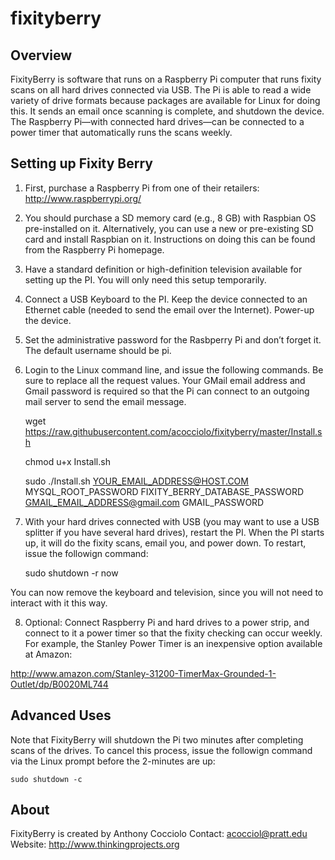 fixityberry
===========


Overview
--------

FixityBerry is software that runs on a Raspberry Pi computer that runs fixity scans on all hard drives connected via USB.  The Pi is able to read a wide variety of drive formats because packages are available for Linux for doing this.  It sends an email once scanning is complete, and shutdown the device.  The Raspberry Pi—with connected hard drives—can be connected to a power timer that automatically runs the scans weekly.

Setting up Fixity Berry
-----------------------

1) First, purchase a Raspberry Pi from one of their retailers: http://www.raspberrypi.org/  

2) You should purchase a SD memory card (e.g., 8 GB) with Raspbian OS pre-installed on it.  Alternatively, you can use a new or pre-existing SD card and install Raspbian on it.  Instructions on doing this can be found from the Raspberry Pi homepage. 

3) Have a standard definition or high-definition television available for setting up the PI.  You will only need this setup temporarily.  

4) Connect a USB Keyboard to the PI.  Keep the device connected to an Ethernet cable (needed to send the email over the Internet).  Power-up the device.

5) Set the administrative password for the Rasbperry Pi and don’t forget it.  The default username should be pi.

6) Login to the Linux command line, and issue the following commands.  Be sure to replace all the request values.  Your GMail email address and Gmail password is required so that the Pi can connect to an outgoing mail server to send the email message. 

    wget https://raw.githubusercontent.com/acocciolo/fixityberry/master/Install.sh
    
    chmod u+x Install.sh

    sudo ./Install.sh YOUR_EMAIL_ADDRESS@HOST.COM MYSQL_ROOT_PASSWORD FIXITY_BERRY_DATABASE_PASSWORD GMAIL_EMAIL_ADDRESS@gmail.com GMAIL_PASSWORD
    
    
7) With your hard drives connected with USB (you may want to use a USB splitter if you have several hard drives), restart the PI.  When the PI starts up, it will do the fixity scans, email you, and power down.  To restart, issue the followign command:

    sudo shutdown -r now
    
You can now remove the keyboard and television, since you will not need to interact with it this way.

8) Optional: Connect Raspberry Pi and hard drives to a power strip, and connect to it a power timer so that the fixity checking can occur weekly.  For example, the Stanley Power Timer is an inexpensive option available at Amazon: 

http://www.amazon.com/Stanley-31200-TimerMax-Grounded-1-Outlet/dp/B0020ML744


Advanced Uses
-------------

Note that FixityBerry will shutdown the Pi two minutes after completing scans of the drives.  To cancel this process, issue the followign command via the Linux prompt before the 2-minutes are up:

    sudo shutdown -c 
    
About
-----
FixityBerry is created by Anthony Cocciolo 
Contact: acocciol@pratt.edu 
Website: http://www.thinkingprojects.org
